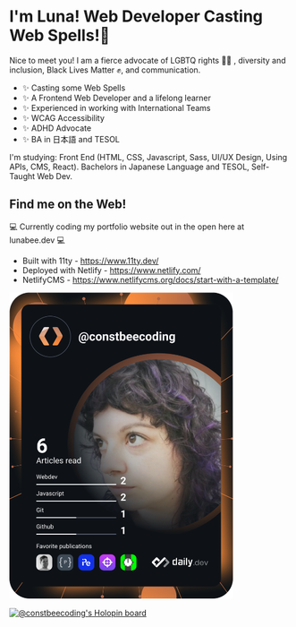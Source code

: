 # I'm Luna! Web Developer Casting Web Spells!🐝

Nice to meet you! I am a fierce advocate of LGBTQ rights 🏳️‍🌈 , diversity and inclusion, Black Lives Matter ✊, and communication. 

- ✨ Casting some Web Spells
- ✨ A Frontend Web Developer and a lifelong learner
- ✨ Experienced in working with International Teams
- ✨ WCAG Accessibility
- ✨ ADHD Advocate
- ✨ BA in 日本語 and TESOL

I'm studying: Front End (HTML, CSS, Javascript, Sass, UI/UX Design, Using APIs, CMS, React). Bachelors in Japanese Language and TESOL, Self-Taught Web Dev.

## Find me on the Web!

💻 Currently coding my portfolio website out in the open here at lunabee.dev 💻  
- Built with 11ty  - https://www.11ty.dev/
- Deployed with Netlify - https://www.netlify.com/
- NetlifyCMS  - https://www.netlifycms.org/docs/start-with-a-template/

<a href="https://app.daily.dev/constbeecoding"><img src="https://github.com/constbeecoding/constbeecoding/blob/master/devcard.svg" width="400" alt="Luna's Dev Card"/></a>

[![@constbeecoding's Holopin board](https://holopin.me/constbeecoding)](https://holopin.io/@constbeecoding)
